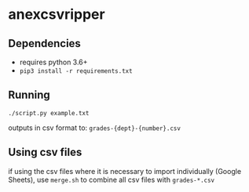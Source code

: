 # anexcsvripper


## Dependencies
- requires python 3.6+
- `pip3 install -r requirements.txt`

## Running
`./script.py example.txt`

outputs in csv format to: `grades-{dept}-{number}.csv`

## Using csv files
if using the csv files where it is necessary to import individually (Google Sheets), use `merge.sh` to combine all csv files with `grades-*.csv`
